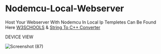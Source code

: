 # Nodemcu-Local-Webserver
Host Your Webserver With Nodemcu In Local Ip 
Templetes Can Be Found Here [W3SCHOOLS](https://www.w3schools.com/) & [String To C++ Converter](https://tomeko.net/online_tools/cpp_text_escape.php?lang=en)


DEVICE VIEW

![Screenshot (87)](https://user-images.githubusercontent.com/25906435/120653440-4bc4d600-c49e-11eb-8b66-f6ccb65ea662.png)

